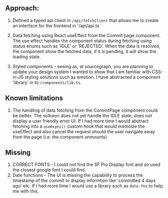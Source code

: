## Approach:

1. Defined a typed api client in `/api/fetchClient` that allows me to create an interface for the frontend in '/api/api.ts`

2. Data fetching using React.useEffect from the Commit page component. The use effect handles the component status during fetching using status enums such as 'IDLE' or 'REJECTED'. When the data is resolved, the component show the fetched data, if it is pending, it will show the loading state.

3. Styled components - seeing as, at sourcegraph, you are planning to update your design system I wanted to show that I am familiar with CSS-in-JS styling solutions such as emotion. I have abstracted a component 'library' in to `/components/lib.ts`.

## Known limitations

1. The handling of data fetching from the CommitPage component could be better. The soltuion does not yet handle the IDLE state, does not display a user friendly error UI. If I had more time I would abstract fetching into a `useAsync()` custom hook that would memoize the useEffect and also cancel the request should the user navigate away from the page (i.e. the component unmounts)

## Missing

1. CORRECT FONTS - I could not find the SF Pro Display font and so used the closest google font I could find.
2. Date functions - The UI is missing the capability to process the timestamp of the commit to display informtion like 'committed 4 days ago' etc. If I had more time I would use a library such as `date-fns` to help me with this.
